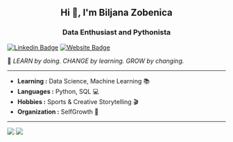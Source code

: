 <h2 align="center"> Hi 👋, I'm Biljana Zobenica </h2>
<h3 align="center">Data Enthusiast and Pythonista</h3>

[![Linkedin Badge](https://img.shields.io/badge/-Biljana_Zobenica-blue?style=flat-square&logo=Linkedin&logoColor=white&link=https://www.linkedin.com/in/biljana-data-enthusiast//)](https://www.linkedin.com/in/biljana-data-enthusiast/) [![Website Badge](https://img.shields.io/badge/Biljana_Zobenica-FA243C?style=flat-square&logo=Github&logoColor=white)](https://biljana-zobenica.github.io/)

🚀 *LEARN by doing. CHANGE by learning. GROW by changing.*

---------------------------------------------------------------------------------------------------------------------------------------------------------------------------------

-  **Learning :** Data Science, Machine Learning 📚
-  **Languages :** Python, SQL :computer:
-  **Hobbies :** Sports & Creative Storytelling :clapper:
-  **Organization :** SelfGrowth 🌱

---------------------------------------------------------------------------------------------------------------------------------------------------------------------------------


<span>
  <img align="top" src="https://github-readme-stats.vercel.app/api/top-langs/?username=biljana-zobenica" />
</span>
<span>
  <img align="top" src="https://github-readme-stats.vercel.app/api?username=biljana-zobenica&show_icons=true&locale=en" />
</span>
